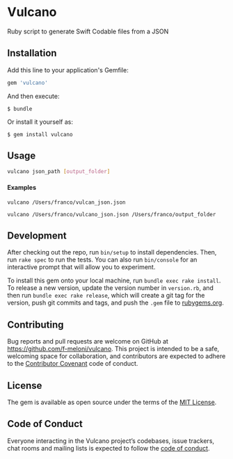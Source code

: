 # Vulcano

Ruby script to generate Swift Codable files from a JSON

## Installation

Add this line to your application's Gemfile:

```ruby
gem 'vulcano'
```

And then execute:

    $ bundle

Or install it yourself as:

    $ gem install vulcano

## Usage

```bash
vulcano json_path [output_folder]
```

#### Examples

```
vulcano /Users/franco/vulcan_json.json
```

```
vulcano /Users/franco/vulcano_json.json /Users/franco/output_folder
```

## Development

After checking out the repo, run `bin/setup` to install dependencies. Then, run `rake spec` to run the tests. You can also run `bin/console` for an interactive prompt that will allow you to experiment.

To install this gem onto your local machine, run `bundle exec rake install`. To release a new version, update the version number in `version.rb`, and then run `bundle exec rake release`, which will create a git tag for the version, push git commits and tags, and push the `.gem` file to [rubygems.org](https://rubygems.org).

## Contributing

Bug reports and pull requests are welcome on GitHub at https://github.com/f-meloni/vulcano. This project is intended to be a safe, welcoming space for collaboration, and contributors are expected to adhere to the [Contributor Covenant](http://contributor-covenant.org) code of conduct.

## License

The gem is available as open source under the terms of the [MIT License](https://opensource.org/licenses/MIT).

## Code of Conduct

Everyone interacting in the Vulcano project’s codebases, issue trackers, chat rooms and mailing lists is expected to follow the [code of conduct](https://github.com/[USERNAME]/vulcano/blob/master/CODE_OF_CONDUCT.md).

